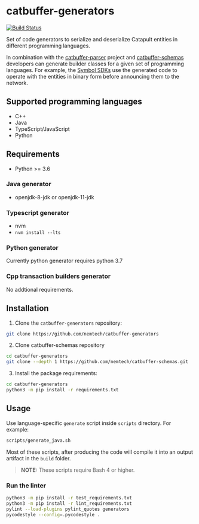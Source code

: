 # catbuffer-generators

[![Build Status](https://api.travis-ci.com/nemtech/catbuffer-generators.svg?branch=main)](https://travis-ci.com/nemtech/catbuffer-generators)

Set of code generators to serialize and deserialize Catapult entities in different programming languages.

In combination with the [catbuffer-parser](https://github.com/nemtech/catbuffer-parser) project and [catbuffer-schemas](https://github.com/nemtech/catbuffer-schemas) developers can generate builder classes for a given set of programming languages. For example, the [Symbol SDKs](https://nemtech.github.io/sdk) use the generated code to operate with the entities in binary form before announcing them to the network.

## Supported programming languages

- C++
- Java
- TypeScript/JavaScript
- Python

## Requirements

- Python >= 3.6

### Java generator

-  openjdk-8-jdk or openjdk-11-jdk

### Typescript generator

- nvm
- `nvm install --lts`

### Python generator

Currently python generator requires python 3.7

### Cpp transaction builders generator

No addtional requirements.

## Installation

1. Clone the ``catbuffer-generators`` repository:

```bash
git clone https://github.com/nemtech/catbuffer-generators
```

2. Clone catbuffer-schemas repository

```bash
cd catbuffer-generators
git clone --depth 1 https://github.com/nemtech/catbuffer-schemas.git 
```

3. Install the package requirements:

```bash
cd catbuffer-generators
python3 -m pip install -r requirements.txt
```

## Usage

Use language-specific `generate` script inside `scripts` directory. For example:

```bash
scripts/generate_java.sh
```

Most of these scripts, after producing the code will compile it into an output artifact in the ``build`` folder.

> **NOTE:**
> These scripts require Bash 4 or higher.

### Run the linter

```bash
python3 -m pip install -r test_requirements.txt
python3 -m pip install -r lint_requirements.txt
pylint --load-plugins pylint_quotes generators
pycodestyle --config=.pycodestyle .
```

